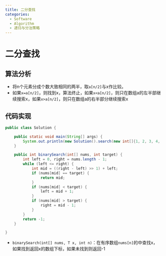 ```yaml
---
title: 二分查找
categories:
  - Software
  - Algorithm
  - 递归与分治策略
---
```

# 二分查找

## 算法分析

- 将n个元素分成个数大致相同的两半，取`a[n/2]`与x作比较。
- 如果`x=a[n/2]`，则找到x，算法终止，如果`x<a[n/2]`，则只在数组a的左半部继续搜索x，如果`x>a[n/2]`，则只在数组a的右半部分继续搜索x

## 代码实现

```java
public class Solution {

    public static void main(String[] args) {
        System.out.println(new Solution().search(new int[]{1, 2, 3, 4, 5}, 3));
    }

    public int binarySearch(int[] nums, int target) {
        int left = 0, right = nums.length - 1;
        while (left <= right) {
            int mid = ((right - left) >> 1) + left;
            if (nums[mid] == target) {
                return mid;
            }
            if (nums[mid] < target) {
                left = mid + 1;
            }
            if (nums[mid] > target) {
                right = mid - 1;
            }
        }
        return -1;
    }

}
```

- `binarySearch(int[] nums, T x, int n)`：在有序数组`nums[n]`的中查找x，如果找到返回x的数组下标，如果未找到则返回-1